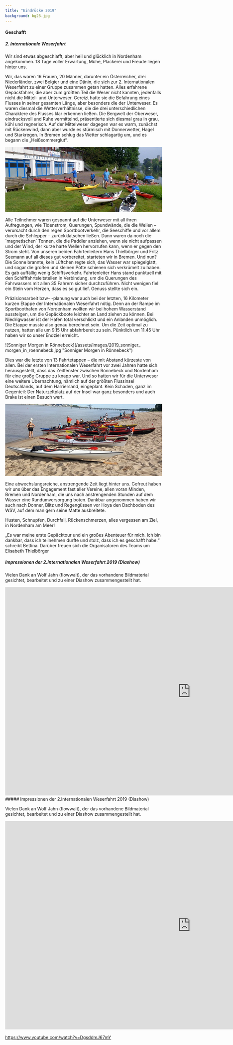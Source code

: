 ```yaml
---
title: "Eindrücke 2019"
background: bg25.jpg
---
```


#### Geschafft      



##### 2. Internationale Weserfahrt       


Wir sind etwas abgeschlafft, aber heil und glücklich in Nordenham angekommen.
18 Tage voller Erwartung, Mühe, Plackerei und Freude liegen hinter uns.

Wir, das waren 16 Frauen, 20 Männer, darunter ein Österreicher, drei Niederländer, zwei Belgier und eine Dänin, die sich zur 2. Internationalen Weserfahrt zu einer Gruppe zusammen getan hatten. Alles erfahrene Gepäckfahrer, die aber zum größten Teil die Weser nicht kannten, jedenfalls nicht die Mittel- und Unterweser. Gereizt hatte sie die Befahrung eines Flusses in seiner gesamten Länge, aber besonders die der Unterweser. Es waren diesmal die Wetterverhältnisse, die die drei unterschiedlichen Charaktere des Flusses klar erkennen ließen. Die Bergwelt der Oberweser, eindrucksvoll und Ruhe vermittelnd, präsentierte sich diesmal grau in grau, kühl und regnerisch. Auf der Mittelweser dagegen war es warm, zunächst mit Rückenwind, dann aber wurde es stürmisch mit Donnerwetter, Hagel und Starkregen. In Bremen schlug das Wetter schlagartig um, und es begann die „Heißsommerglut“.

![Start in Hann Münden](/assets/images/2019_start_in_hann_muenden.jpg
 "Start in Hann Münden")

Alle Teilnehmer waren gespannt auf die Unterweser mit all ihren Aufregungen, wie Tidenstrom, Querungen, Spundwände, die die Wellen – verursacht durch den regen Sportbootverkehr, die Seeschiffe und vor allem durch die Schlepper – zurückklatschen ließen. Dann waren da noch die ´magnetischen´ Tonnen, die die Paddler anziehen, wenn sie nicht aufpassen und der Wind, der kurze harte Wellen hervorrufen kann, wenn er gegen den Strom steht. Von unseren beiden Fahrtenleitern Hans Thielbörger und Fritz Seemann auf all dieses gut vorbereitet, starteten wir in Bremen. Und nun? Die Sonne brannte, kein Lüftchen regte sich, das Wasser war spiegelglatt, und sogar die großen und kleinen Pötte schienen sich verkrümelt zu haben. Es gab auffällig wenig Schiffsverkehr. Fahrtenleiter Hans stand punktuell mit den Schifffahrtsleitstellen in Verbindung, um die Querungen des Fahrwassers mit allen 35 Fahrern sicher durchzuführen. Nicht wenigen fiel ein Stein vom Herzen, dass es so gut lief. Genuss stellte sich ein.

Präzisionsarbeit bzw- -planung war auch bei der letzten, 16 Kilometer kurzen Etappe der Internationalen Weserfahrt nötig. Denn an der Rampe im Sportboothafen von Nordenham wollten wir bei hohem Wasserstand aussteigen, um die Gepäckboote leichter an Land ziehen zu können. Bei Niedrigwasser ist der Hafen total verschlickt und ein Anlanden unmöglich. Die Etappe musste also genau berechnet sein. Um die Zeit optimal zu nutzen, hatten alle um 9.15 Uhr abfahrbereit zu sein. Pünktlich um 11.45 Uhr haben wir so unser Endziel erreicht.

![Sonniger Morgen in Rönnebeck](/assets/images/2019_sonniger_ morgen_in_roennebeck.jpg
 "Sonniger Morgen in Rönnebeck")
 
Dies war die letzte von 13 Fahrtetappen – die mit Abstand kürzeste von allen. Bei der ersten Internationalen Weserfahrt vor zwei Jahren hatte sich herausgestellt, dass das Zeitfenster zwischen Rönnebeck und Nordenham für eine große Gruppe zu knapp war. Und so hatten wir für die Unterweser eine weitere Übernachtung, nämlich auf der größten Flussinsel Deutschlands, auf dem Harriersand, eingeplant. Kein Schaden, ganz im Gegenteil: Der Naturzeltplatz auf der Insel war ganz besonders und auch Brake ist einen Besuch wert.

![Am Sandstrand](/assets/images/2019_sandstrand.jpg
 "Am Sandstrand")
 
Eine abwechslungsreiche, anstrengende Zeit liegt hinter uns. Gefreut haben wir uns über das Engagement fast aller Vereine, allen voran Minden, Bremen und Nordenham, die uns nach anstrengenden Stunden auf dem Wasser eine Rundumversorgung boten. Dankbar angenommen haben wir auch nach Donner, Blitz und Regengüssen vor Hoya den Dachboden des WSV, auf dem man gern seine Matte ausbreitete.

Husten, Schnupfen, Durchfall, Rückenschmerzen, alles vergessen am Ziel, in Nordenham am Meer!

„Es war meine erste Gepäcktour und ein großes Abenteuer für mich. Ich bin dankbar, dass ich teilnehmen durfte und stolz, dass ich es geschafft habe.“ schreibt Bettina. Darüber freuen sich die Organisatoren des Teams um Elisabeth Thielbörger

#####  Impressionen der 2.Internationalen Weserfahrt 2019 (Diashow)

Vielen Dank an Wolf Jahn (flowwalt), der das vorhandene Bildmaterial gesichtet, bearbeitet und zu einer Diashow zusammengestellt hat. 

<iframe width="1189" height="669" src="https://www.youtube.com/embed/sBwWHyyFN_Q" frameborder="0" allow="accelerometer; autoplay; encrypted-media; gyroscope; picture-in-picture" allowfullscreen></iframe>
#####  Impressionen der 2.Internationalen Weserfahrt 2019 (Diashow)

Vielen Dank an Wolf Jahn (flowwalt), der das vorhandene Bildmaterial gesichtet, bearbeitet und zu einer Diashow zusammengestellt hat. 

<iframe width="1189" height="669" src="https://www.youtube.com/embed/v=DgsddmJ67mY" frameborder="0" allow="accelerometer; autoplay; encrypted-media; gyroscope; picture-in-picture" allowfullscreen></iframe>

https://www.youtube.com/watch?v=DgsddmJ67mY

